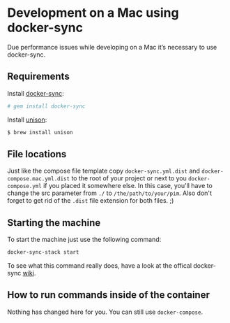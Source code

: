 # Development on a Mac using docker-sync
Due performance issues while developing on a Mac it’s necessary to use docker-sync.

## Requirements
Install [docker-sync](http://docker-sync.io/):
```bash
# gem install docker-sync
```

Install [unison](https://www.cis.upenn.edu/~bcpierce/unison/):
```bash
$ brew install unison
```

## File locations
Just like the compose file template copy `docker-sync.yml.dist` and `docker-compose.mac.yml.dist` to the root of your project or next to you `docker-compose.yml` if you placed it somewhere else. In this case, you'll have to change the src parameter from `./` to `/the/path/to/your/pim`. Also don't forget to get rid of the `.dist` file extension for both files. ;)

## Starting the machine
To start the machine just use the following command:
```bash
docker-sync-stack start
```
To see what this command really does, have a look at the offical docker-sync [wiki](https://github.com/EugenMayer/docker-sync/wiki/2.2-sync-stack-commands).

## How to run commands inside of the container
Nothing has changed here for you. You can still use `docker-compose`.
